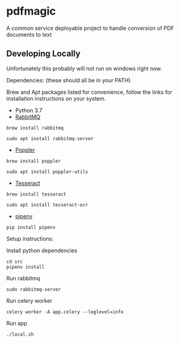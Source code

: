 # pdfmagic
A common service deployable project to handle conversion of PDF documents to text

## Developing Locally
Unfortunately this probably will not run on windows right now.

Dependencies:
(these should all be in your PATH)

Brew and Apt packages listed for convenience, follow the links for installation instructions on your system.

 - Python 3.7
 - [RabbitMQ](https://www.rabbitmq.com/download.html) 
 
 `brew install rabbitmq`
 
 `sudo apt install rabbitmq-server`
 - [Poppler](https://poppler.freedesktop.org/)
 
 `brew install poppler`
 
 `sudo apt install poppler-utils`
 - [Tesseract](https://github.com/tesseract-ocr/tesseract)
 
 `brew install tesseract`
 
 `sudo apt install tesseract-ocr`
 - [pipenv](https://pipenv.readthedocs.io/en/latest/)
 
 `pip install pipenv`
 
Setup instructions:
 
Install python dependencies
    
    cd src
    pipenv install

Run rabbitmq

    sudo rabbitmq-server
    
Run celery worker

    celery worker -A app.celery --loglevel=info
    
Run app

    ./local.sh
